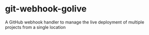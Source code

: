 git-webhook-golive
==================

A GitHub webhook handler to manage the live deployment of multiple projects from a single location